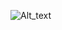 ![Alt_text](https://github.com/hampadco/SmartYbus-v2/blob/master/screencapture-localhost-5015-2023-09-02-20_06_54.png)